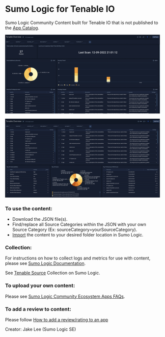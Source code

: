 # Sumo Logic for Tenable IO
Sumo Logic Community Content built for Tenable IO that is not published to the [App Catalog](https://help.sumologic.com/docs/integrations/).

![Tenable1](Screenshots/Tenable.png)

![Tenable2](Screenshots/Tenable2.png)

### To use the content:
- Download the JSON file(s).
- Find/replace all Source Categories within the JSON with your own Source Category (Ex: sourceCategory=yourSourceCategory).
- [Import](https://help.sumologic.com/docs/get-started/library/#import-content) the content to your desired folder location in Sumo Logic.

### Collection:
For instructions on how to collect logs and metrics for use with content, please see [Sumo Logic Documentation](https://help.sumologic.com/docs/send-data/).

See [Tenable Source](https://help.sumologic.com/docs/send-data/hosted-collectors/cloud-to-cloud-integration-framework/tenable-source/) Collection on Sumo Logic.

### To upload your own content:
Please see [Sumo Logic Community Ecosystem Apps FAQs](https://help.sumologic.com/docs/integrations/community-ecosystem-apps/#faq).

### To add a review to content:
Please follow [How to add a review/rating to an app](https://help.sumologic.com/docs/integrations/community-ecosystem-apps/#how-do-i-add-a-reviewrating-to-an-app)

Creator: Jake Lee (Sumo Logic SE)